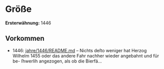 # Größe

**Ersterwähnung:** 1446

## Vorkommen
- 1446: [jahre/1446/README.md](../jahre/1446/README.md) – Nichts deſto weniger hat Herzog Wilhelm 1455 oder
das andere Fahr nachher wieder angebahnt und für be-
ſhwerlih angezogen, als ob die Bierfä...
